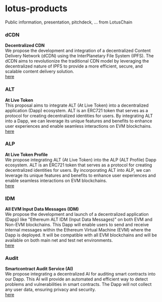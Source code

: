 # lotus-products
Public information, presentation, pitchdeck, ... from LotusChain

### dCDN
**Decentralized CDN**\
We propose the development and integration of a decentralized Content Delivery Network (dCDN) using the InterPlanetary File System (IPFS). The dCDN aims to revolutionize the traditional CDN model by leveraging the decentralized nature of IPFS to provide a more efficient, secure, and scalable content delivery solution.\
[here](https://github.com/blue-lotus-org/lotus-products/tree/main/dCDN)

### ALT
**At Live Token**\
This proposal aims to integrate ALT (At Live Token) into a decentralized application (Dapp) ecosystem. ALT is an ERC721 token that serves as a protocol for creating decentralized identities for users. By integrating ALT into a Dapp, we can leverage its unique features and benefits to enhance user experiences and enable seamless interactions on EVM blockchains.\
[here](https://github.com/blue-lotus-org/lotus-products/tree/main/ALT)

### ALP
**At Live Token Profile**\
We propose integrating ALT (At Live Token) into the ALP (ALT Profile) Dapp ecosystem. ALT is an ERC721 token that serves as a protocol for creating decentralized identities for users. By incorporating ALT into ALP, we can leverage its unique features and benefits to enhance user experiences and enable seamless interactions on EVM blockchains.\
[here](https://github.com/blue-lotus-org/lotus-products/tree/main/ALP)

### IDM
**All EVM Input Data Messages (IDM)**\
We propose the development and launch of a decentralized application (Dapp) like "Ethereum ALT IDM (Input Data Messages)" on both EVM and Non-EVM blockchains. This Dapp will enable users to send and receive internal messages within the Ethereum Virtual Machine (EVM) where the Dapp is deployed. It will be compatible with all EVM blockchains and will be available on both main net and test net environments.\
[here](https://github.com/blue-lotus-org/lotus-products/tree/main/IDM)

### Audit
**Smartcontract Audit Service (AI)**\
We propose integrating a decentralized AI for auditing smart contracts into our Dapp. This AI will provide an automated and efficient way to detect problems and vulnerabilities in smart contracts. The Dapp will not collect any user data, ensuring privacy and security.\
[here](https://github.com/blue-lotus-org/lotus-products/tree/main/Audit)
